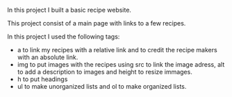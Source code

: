<p>In this project I built a basic recipe website.</p>
<p>This project consist of a main page with links to a few recipes.</p>
<p>In this project I used the following tags:</p>
<ul>
<li>a to link my recipes with a relative link and to credit the recipe makers with an absolute link.</li>
<li>img to put images with the recipes using src to link the image adress, alt to add a description to images and height to resize immages.</li>
<li>h to put headings </li>
<li> ul to make unorganized lists and ol to make organized lists.</li>
	</ul>
	
